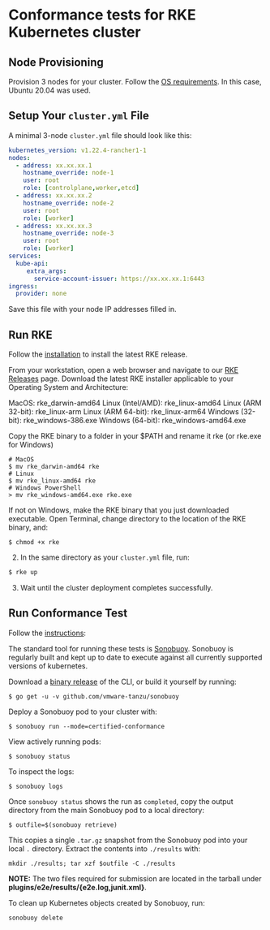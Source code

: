 # Conformance tests for RKE Kubernetes cluster

## Node Provisioning
Provision 3 nodes for your cluster. Follow the [OS requirements](https://rancher.com/docs/rke/latest/en/os/). In this case, Ubuntu 20.04 was used.

## Setup Your `cluster.yml` File

A minimal 3-node `cluster.yml` file should look like this:
```yaml
kubernetes_version: v1.22.4-rancher1-1
nodes:
  - address: xx.xx.xx.1
    hostname_override: node-1
    user: root
    role: [controlplane,worker,etcd]
  - address: xx.xx.xx.2
    hostname_override: node-2
    user: root
    role: [worker]
  - address: xx.xx.xx.3
    hostname_override: node-3
    user: root
    role: [worker]
services:
  kube-api:
     extra_args:
       service-account-issuer: https://xx.xx.xx.1:6443
ingress:
  provider: none
```

Save this file with your node IP addresses filled in.

## Run RKE
Follow the [installation](https://rancher.com/docs/rke/latest/en/installation/) to install the latest RKE release.

From your workstation, open a web browser and navigate to our [RKE Releases](https://github.com/rancher/rke/releases) page. Download the latest RKE installer applicable to your Operating System and Architecture:

MacOS: rke_darwin-amd64
Linux (Intel/AMD): rke_linux-amd64
Linux (ARM 32-bit): rke_linux-arm
Linux (ARM 64-bit): rke_linux-arm64
Windows (32-bit): rke_windows-386.exe
Windows (64-bit): rke_windows-amd64.exe

Copy the RKE binary to a folder in your $PATH and rename it rke (or rke.exe for Windows)

```
# MacOS
$ mv rke_darwin-amd64 rke
# Linux
$ mv rke_linux-amd64 rke
# Windows PowerShell
> mv rke_windows-amd64.exe rke.exe
```
If not on Windows, make the RKE binary that you just downloaded executable. Open Terminal, change directory to the location of the RKE binary, and:
```
$ chmod +x rke
```
2. In the same directory as your `cluster.yml` file, run:
```bash
$ rke up
```
3. Wait until the cluster deployment completes successfully.

## Run Conformance Test

Follow the [instructions](https://github.com/cncf/k8s-conformance/blob/master/instructions.md):

The standard tool for running these tests is
[Sonobuoy](https://github.com/vmware-tanzu/sonobuoy).  Sonobuoy is
regularly built and kept up to date to execute against all
currently supported versions of kubernetes.

Download a [binary release](https://github.com/vmware-tanzu/sonobuoy/releases) of the CLI, or build it yourself by running:

```
$ go get -u -v github.com/vmware-tanzu/sonobuoy
```

Deploy a Sonobuoy pod to your cluster with:

```
$ sonobuoy run --mode=certified-conformance
```

View actively running pods:

```
$ sonobuoy status
```

To inspect the logs:

```
$ sonobuoy logs
```

Once `sonobuoy status` shows the run as `completed`, copy the output directory from the main Sonobuoy pod to a local directory:

```
$ outfile=$(sonobuoy retrieve)
```

This copies a single `.tar.gz` snapshot from the Sonobuoy pod into your local
`.` directory. Extract the contents into `./results` with:

```
mkdir ./results; tar xzf $outfile -C ./results
```

**NOTE:** The two files required for submission are located in the tarball under **plugins/e2e/results/{e2e.log,junit.xml}**.

To clean up Kubernetes objects created by Sonobuoy, run:

```
sonobuoy delete
```
